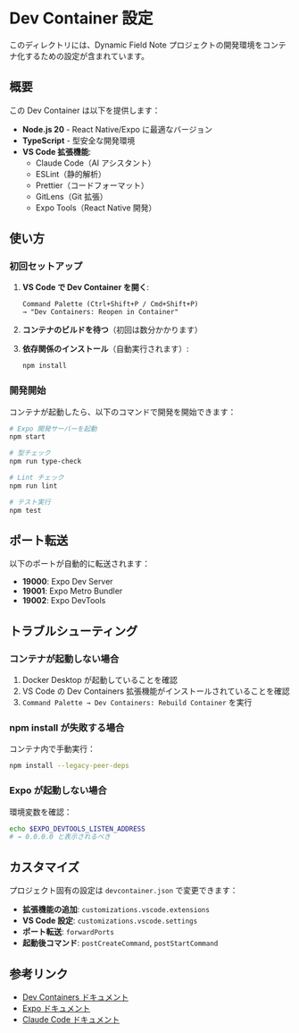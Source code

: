 # Dev Container 設定

このディレクトリには、Dynamic Field Note プロジェクトの開発環境をコンテナ化するための設定が含まれています。

## 概要

この Dev Container は以下を提供します：

- **Node.js 20** - React Native/Expo に最適なバージョン
- **TypeScript** - 型安全な開発環境
- **VS Code 拡張機能**:
  - Claude Code（AI アシスタント）
  - ESLint（静的解析）
  - Prettier（コードフォーマット）
  - GitLens（Git 拡張）
  - Expo Tools（React Native 開発）

## 使い方

### 初回セットアップ

1. **VS Code で Dev Container を開く**:
   ```
   Command Palette (Ctrl+Shift+P / Cmd+Shift+P)
   → "Dev Containers: Reopen in Container"
   ```

2. **コンテナのビルドを待つ**（初回は数分かかります）

3. **依存関係のインストール**（自動実行されます）:
   ```bash
   npm install
   ```

### 開発開始

コンテナが起動したら、以下のコマンドで開発を開始できます：

```bash
# Expo 開発サーバーを起動
npm start

# 型チェック
npm run type-check

# Lint チェック
npm run lint

# テスト実行
npm test
```

## ポート転送

以下のポートが自動的に転送されます：

- **19000**: Expo Dev Server
- **19001**: Expo Metro Bundler
- **19002**: Expo DevTools

## トラブルシューティング

### コンテナが起動しない場合

1. Docker Desktop が起動していることを確認
2. VS Code の Dev Containers 拡張機能がインストールされていることを確認
3. `Command Palette → Dev Containers: Rebuild Container` を実行

### npm install が失敗する場合

コンテナ内で手動実行：
```bash
npm install --legacy-peer-deps
```

### Expo が起動しない場合

環境変数を確認：
```bash
echo $EXPO_DEVTOOLS_LISTEN_ADDRESS
# → 0.0.0.0 と表示されるべき
```

## カスタマイズ

プロジェクト固有の設定は `devcontainer.json` で変更できます：

- **拡張機能の追加**: `customizations.vscode.extensions`
- **VS Code 設定**: `customizations.vscode.settings`
- **ポート転送**: `forwardPorts`
- **起動後コマンド**: `postCreateCommand`, `postStartCommand`

## 参考リンク

- [Dev Containers ドキュメント](https://code.visualstudio.com/docs/devcontainers/containers)
- [Expo ドキュメント](https://docs.expo.dev/)
- [Claude Code ドキュメント](https://docs.claude.com/claude-code)
